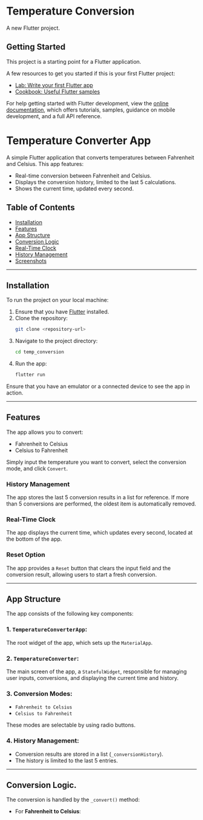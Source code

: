 # Temperature Conversion

A new Flutter project.

## Getting Started

This project is a starting point for a Flutter application.

A few resources to get you started if this is your first Flutter project:

- [Lab: Write your first Flutter app](https://docs.flutter.dev/get-started/codelab)
- [Cookbook: Useful Flutter samples](https://docs.flutter.dev/cookbook)

For help getting started with Flutter development, view the
[online documentation](https://docs.flutter.dev/), which offers tutorials,
samples, guidance on mobile development, and a full API reference.


# Temperature Converter App

A simple Flutter application that converts temperatures between Fahrenheit and Celsius. This app features:

- Real-time conversion between Fahrenheit and Celsius.
- Displays the conversion history, limited to the last 5 calculations.
- Shows the current time, updated every second.

## Table of Contents

- [Installation](#installation)
- [Features](#features)
- [App Structure](#app-structure)
- [Conversion Logic](#conversion-logic)
- [Real-Time Clock](#real-time-clock)
- [History Management](#history-management)
- [Screenshots](#screenshots)

---

## Installation

To run the project on your local machine:

1. Ensure that you have [Flutter](https://flutter.dev/docs/get-started/install) installed.
2. Clone the repository:
    ```bash
    git clone <repository-url>
    ```
3. Navigate to the project directory:
    ```bash
    cd temp_conversion
    ```
4. Run the app:
    ```bash
    flutter run
    ```

Ensure that you have an emulator or a connected device to see the app in action.

---

## Features

The app allows you to convert:

- Fahrenheit to Celsius
- Celsius to Fahrenheit

Simply input the temperature you want to convert, select the conversion mode, and click `Convert`.

### History Management

The app stores the last 5 conversion results in a list for reference. If more than 5 conversions are performed, the oldest item is automatically removed.

### Real-Time Clock

The app displays the current time, which updates every second, located at the bottom of the app.

### Reset Option

The app provides a `Reset` button that clears the input field and the conversion result, allowing users to start a fresh conversion.

---

## App Structure

The app consists of the following key components:

### 1. **`TemperatureConverterApp`**: 

The root widget of the app, which sets up the `MaterialApp`.

### 2. **`TemperatureConverter`**:

The main screen of the app, a `StatefulWidget`, responsible for managing user inputs, conversions, and displaying the current time and history.

### 3. **Conversion Modes**:

- `Fahrenheit to Celsius`
- `Celsius to Fahrenheit`

These modes are selectable by using radio buttons.

### 4. **History Management**:

- Conversion results are stored in a list (`_conversionHistory`).
- The history is limited to the last 5 entries.

---

## Conversion Logic.

The conversion is handled by the `_convert()` method:

- For **Fahrenheit to Celsius**:
